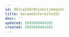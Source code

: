 ```yaml
---
id: 867cq1h9r0hjebz1jmmop2n
title: becameInterestedIn
desc: ''
updated: 1695960464101
created: 1695960464101
---
```

